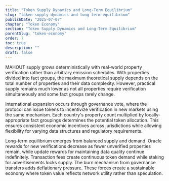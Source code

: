 ```yaml
---
title: "Token Supply Dynamics and Long-Term Equilibrium"
slug: "token-supply-dynamics-and-long-term-equilibrium"
publishDate: "2025-07-07"
chapter: "Token Economy"
section: "Token Supply Dynamics and Long-Term Equilibrium"
parentSlug: "token-economy"
order: 7
toc: true
description: ""
draft: false
---
```


MAHOUT supply grows deterministically with real-world property verification
rather than arbitrary emission schedules. With properties divided into fact
groups, the maximum theoretical supply depends on the total number of properties
and their data complexity. However, practical supply remains much lower as not
all properties require verification simultaneously and some fact groups rarely
change.

International expansion occurs through governance vote, where the protocol can
issue tokens to incentivize verification in new markets using the same
mechanism. Each country's property count multiplied by locally-appropriate fact
groupings determines the potential token allocation. This ensures consistent
economic incentives across jurisdictions while allowing flexibility for varying
data structures and regulatory requirements.

Long-term equilibrium emerges from balanced supply and demand. Oracle rewards
for new verifications decrease as fewer unverified properties remain, while
update rewards for maintaining data quality continue indefinitely. Transaction
fees create continuous token demand while staking for advertisements locks
supply. The burn mechanism from governance transfers adds deflationary pressure.
These forces create a sustainable economy where token value reflects network
utility rather than speculation.
